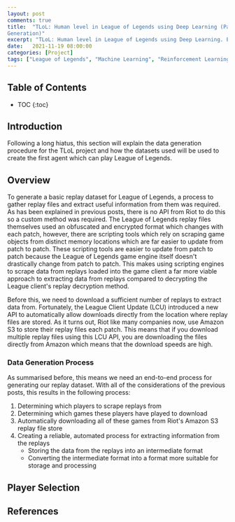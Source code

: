 ```yaml
---
layout: post
comments: true
title:  "TLoL: Human level in League of Legends using Deep Learning (Part 6 - Dataset
Generation)"
excerpt: "TLoL: Human level in League of Legends using Deep Learning. Existing solutions, problem analysis, initial ideas, data exploration, visualisation, intuition and possible solutions."
date:   2021-11-19 08:00:00
categories: [Project]
tags: ["League of Legends", "Machine Learning", "Reinforcement Learning", "TLoL", "Data Generation"]
---
```


## Table of Contents

* TOC
{:toc}

## Introduction

Following a long hiatus, this section will explain the data generation procedure for
the TLoL project and how the datasets used will be used to create the first agent
which can play League of Legends.

## Overview

To generate a basic replay dataset for League of Legends, a process to gather replay
files and extract useful information from them was required. As has been explained
in previous posts, there is no API from Riot to do this so a custom method was required.
The League of Legends replay files themselves used an obfuscated and encrypted format
which changes with each patch, however, there are scripting tools which rely on
scraping game objects from distinct memory locations which are far easier to update
from patch to patch. These scripting tools are easier to update from patch to patch
because the League of Legends game engine itself doesn't drastically change from patch
to patch. This makes using scripting engines to scrape data from replays loaded into
the game client a far more viable approach to extracting data from replays compared
to decrypting the League client's replay decryption method.

Before this, we need to download a sufficient number of replays to extract data from.
Fortunately, the League Client Update (LCU) introduced a new API to automatically
allow downloads directly from the location where replay files are stored. As it turns out,
Riot like many companies now, use Amazon S3 to store their replay files each patch. This
means that if you download multiple replay files using this LCU API, you are downloading
the files directly from Amazon which means that the download speeds are high.

### Data Generation Process

As summarised before, this means we need an end-to-end process for generating our replay
dataset. With all of the considerations of the previous posts, this results in the
following process:

1. Determining which players to scrape replays from
2. Determining which games these players have played to download
3. Automatically downloading all of these games from Riot's Amazon S3 replay file store
4. Creating a reliable, automated process for extracting information from the replays
   - Storing the data from the replays into an intermediate format
   - Converting the intermediate format into a format more suitable for storage
     and processing

## Player Selection

## References
